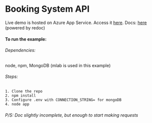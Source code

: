 # Booking System API

Live demo is hosted on Azure App Service. Access it [here](http://hotel-booking-api.azurewebsites.net/).
Docs: [here](http://hotel-booking-api.azurewebsites.net/doc) (powered by redoc)

#### To run the example: 

###### Dependencies: 
node, npm, MongoDB (mlab is used in this example)

###### Steps: 

    1. Clone the repo
    2. npm install
    3. Configure .env with CONNECTION_STRING= for mongoDB
    4. node app

###### P/S: Doc slightly incomplete, but enough to start making requests